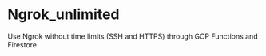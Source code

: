 # Ngrok_unlimited
Use Ngrok without time limits (SSH and HTTPS) through GCP Functions and Firestore

